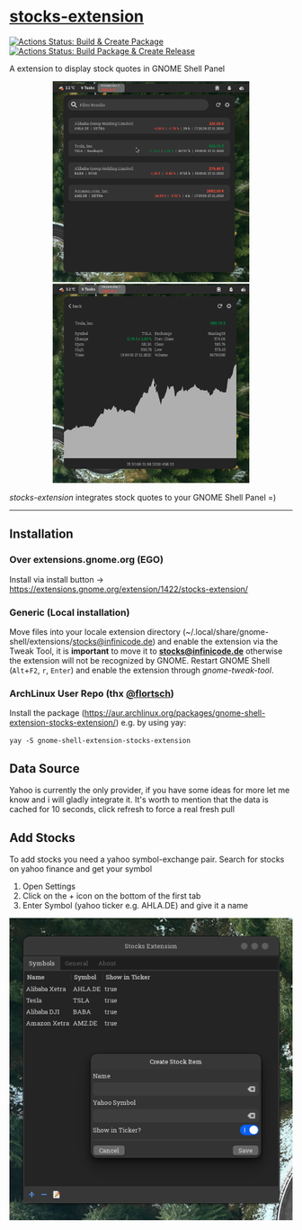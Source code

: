 # [stocks-extension](https://extensions.gnome.org/extension/1422/stocks-extension/)
[![Actions Status: Build & Create Package](https://github.com/cinatic/stocks-extension/workflows/Build%20%26%20Create%20Package/badge.svg)](https://github.com/cinatic/stocks-extension/actions?query=workflow%3A"Build+&+Create+Package")
[![Actions Status: Build Package & Create Release](https://github.com/cinatic/stocks-extension/workflows/Build%20Package%20%26%20Create%20Release/badge.svg)](https://github.com/cinatic/stocks-extension/actions?query=workflow%3A"Build+Package+&+Create+Release")

A extension to display stock quotes in GNOME Shell Panel

<p align="middle">
    <img alt="projects" src="https://github.com/cinatic/stocks-extension/raw/master/images/overview.png" width="350">
    <img alt="commits" src="https://github.com/cinatic/stocks-extension/raw/master/images/details.png" width="350">
</p>


*stocks-extension* integrates stock quotes to your GNOME Shell Panel =)

----

## Installation

### Over extensions.gnome.org (EGO)

Install via install button -> https://extensions.gnome.org/extension/1422/stocks-extension/

### Generic (Local installation)

Move files into your locale extension directory (~/.local/share/gnome-shell/extensions/stocks@infinicode.de) and enable the extension via the Tweak Tool, it is **important** to move it to **stocks@infinicode.de** otherwise the extension will not be recognized by GNOME.
Restart GNOME Shell (`Alt`+`F2`, `r`, `Enter`) and enable the extension through *gnome-tweak-tool*.

### ArchLinux User Repo (thx [@flortsch](https://github.com/flortsch))
Install the package (https://aur.archlinux.org/packages/gnome-shell-extension-stocks-extension/) e.g. by using yay:

`yay -S gnome-shell-extension-stocks-extension`

## Data Source

Yahoo is currently the only provider, if you have some ideas for more let me know and i will gladly integrate it.
It's worth to mention that the data is cached for 10 seconds, click refresh to force a real fresh pull

## Add Stocks

To add stocks you need a yahoo symbol-exchange pair. Search for stocks on yahoo finance and get your symbol

1. Open Settings
2. Click on the + icon on the bottom of the first tab
3. Enter Symbol (yahoo ticker e.g. AHLA.DE) and give it a name

![Screenshot](https://github.com/cinatic/stocks-extension/raw/master/images/settings.png)

